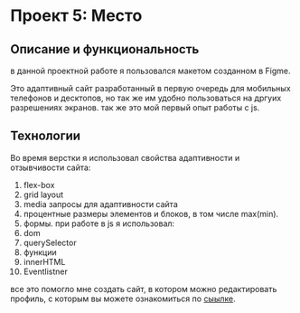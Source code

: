# Проект 5: Место

## **Описание и функциональность**
в данной проектной работе я пользовался макетом созданном в Figme.

Это  адаптивный сайт разработанный в первую очередь для мобильных телефонов и десктопов, но так же им удобно пользоваться на дргуих разрешениях экранов. так же это мой первый опыт работы с js. 

## Технологии
Во время верстки я использовал свойства адаптивности и отзывчивости сайта: 
1. flex-box
2. grid layout
3. media запросы для адаптивности сайта
4. процентные размеры элементов и блоков, в том числе max(min).
5. формы.
при работе в js я использовал:
1. dom
2. querySelector
3. функции
4. innerHTML
5. Eventlistner

все это помогло мне создать сайт, в котором можно редактировать профиль, с которым вы можете ознакомиться по [сыылке](https://babylez.github.io/mesto/).
